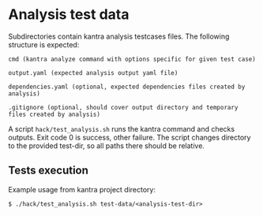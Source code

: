 # Analysis test data

Subdirectories contain kantra analysis testcases files. The following structure is expected:

```
cmd (kantra analyze command with options specific for given test case)

output.yaml (expected analysis output yaml file)

dependencies.yaml (optional, expected dependencies files created by analysis)

.gitignore (optional, should cover output directory and temporary files created by analysis)
```

A script `hack/test_analysis.sh` runs the kantra command and checks outputs. Exit code 0 is success, other failure. The script changes directory to the provided test-dir, so all paths there should be relative.

## Tests execution

Example usage from kantra project directory:

```
$ ./hack/test_analysis.sh test-data/<analysis-test-dir>
```
